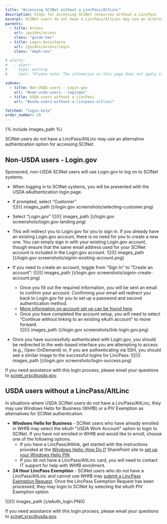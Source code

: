 ```yaml
---
title: "Accessing SCINet without a LincPass/AltLinc"
description: Steps for accessing SCINet resources without a LincPass
excerpt: SCINet users do not have a LincPass/AltLinc may use an alternative authentication option for accessing SCINet.
parents:
  - title: Access
    url: /guides/access
    class: "guide-nav"
  - title: Login Assistance
    url: /guides/access/login
    class: "emph-nav"

# alerts:
#   - alert:
#     type: warning
#     text: "Please note: The infomation on this page does not apply to sponsored, non-USDA SCINet users who use Login.gov to access SCINet.  Those users should see our <a href='/guides/access/login/logingov'>guide to logging in with Login.gov</a>."  

subnav:
  - title: Non-USDA users - Login.gov
    url: "#non-usda-users---logingov"
  - title: USDA users without a LincPass
    url: "#usda-users-without-a-lincpass-altlinc"

fetched: "login-help"
order_number: 20
---
```


{% include images_path %}

SCINet users do not have a LincPass/AltLinc may use an alternative authentication option for accessing SCINet.

## Non-USDA users - Login.gov

Sponsored, non-USDA SCINet users will use Login.gov to log on to SCINet systems.

- When logging in to SCINet systems, you will be presented with the USDA eAuthentication login page.
- If prompted, select “Customer”  
  ![]({{ images_path }}/login.gov screenshots/selecting-customer.png)

- Select “Login.gov”
  ![]({{ images_path }}/login.gov screenshots/login.gov-landing.png)

- This will redirect you to Login.gov for you to sign in. If you already have an existing Login.gov account, there is no need for you to create a new one. You can simply sign in with your existing Login.gov account, though ensure that the same email address used for your SCINet account is included in the Login.gov account.
  ![]({{ images_path }}/login.gov screenshots/signin-existing-account.png)

- If you need to create an account, toggle from “Sign In” to “Create an account”:
  ![]({{ images_path }}/login.gov screenshots/signin-create-account.png)

  - Once you fill out the required information, you will be sent an email to confirm your account.  Confirming your email will redirect you back to Login.gov for you to set up a password and second authentication method. 
  - [More information on account set up can be found here](https://www.login.gov/help/get-started/create-your-account/).
  - Once you have completed the account setup, you will need to select “Continue without linking to an existing eAuth account” to move forward.  
    ![]({{ images_path }}/login.gov screenshots/link-login.gov.png)

- Once you have successfully authenticated with Login.gov, you should be redirected to the web-based interface you are attempting to access (e.g., Open OnDemand) or, if you are authenticating via SSH, you should see a similar image to the successful logins for LincPass: 
  ![]({{ images_path }}/login.gov screenshots/login-success.png)

If you need assistance with this login process, please email your questions to [scinet_vrsc@usda.gov](scinet_vrsc@usda.gov). 



## USDA users without a LincPass/AltLinc

In situations where USDA SCINet users do not have a LincPass/AltLinc, they may use Windows Hello for Business (WHfB) or a PIV Exemption as alternatives for SCINet authentication. 

- **Windows Hello for Business** - SCINet users who have already enrolled in WHfB may select the eAuth "USDA Work Account" option to login to SCINet.  If you have not enrolled in WHfB and would like to enroll, choose one of the following options.
  - If you have a LincPass/Altlink, get started with the instructions provided at the [Windows Hello: How Do I?](https://usdagcc.sharepoint.com/sites/cec-howdoi/SitePages/whfb.aspx?web=1#setup-windows-hello-for-business-pin) SharePoint site to [set up your Windows Hello PIN](https://usdagcc.sharepoint.com/sites/cec-howdoi/Videos/Forms/AllItems.aspx?id=%2Fsites%2Fcec%2Dhowdoi%2FVideos%2FSetup%5FWindows%5FHello%5FPIN%5F508%2Epdf&parent=%2Fsites%2Fcec%2Dhowdoi%2FVideos).
  - If you do not have a LincPass/AltLinc card, you will need to contact IT support for help with WHfB enrollment.
- **24 Hour LincPass Exemption** - SCINet users who do not have a LincPass/AltLinc and cannot use WHfB may [submit a LincPass Exemption Request](https://apps.gov.powerapps.us/play/e/default-ed5b36e7-01ee-4ebc-867e-e03cfa0d4697/a/6d0116a5-68ab-4c9f-a0ad-ab9717e33fb3?tenantId=ed5b36e7-01ee-4ebc-867e-e03cfa0d4697&hint=b883037a-e068-41e9-92c8-0f6b39f79ecc&sourcetime=1721411867694#).  Once the LincPass Exemption Request has been processed, they may login to SCINet by selecting the eAuth PIV Exemption option.

![]({{ images_path }}/eAuth_login.PNG)

If you need assistance with this login process, please email your questions to [scinet_vrsc@usda.gov](scinet_vrsc@usda.gov). 
